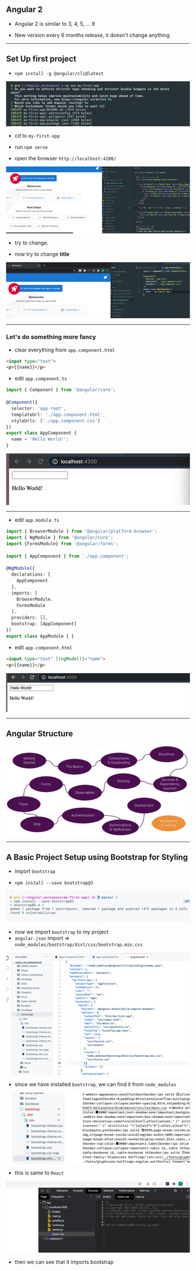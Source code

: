 ## Angular 2

- Angular 2 is similar to 3, 4, 5, ... 9

- New version every 6 months release, it doesn't change anything

---

## Set Up first project

- `npm install -g @angular/cli@latest`


![](img/2020-12-27-15-57-22.png)

- cd to `my-first-app`

- run `npm serve`

- open the browser `http://localhost:4200/`

![](img/2020-12-27-16-15-11.png)

- try to change.

- now try to change **title**

![](img/2020-12-27-16-16-42.png)

---

### Let's do something more fancy

- clear everything from `app.component.html`

```html
<input type="text">
<p>{{name}}</p>
```

- edit `app.component.ts`

```ts
import { Component } from '@angular/core';

@Component({
  selector: 'app-root',
  templateUrl: './app.component.html',
  styleUrls: ['./app.component.css']
})
export class AppComponent {
  name = 'Hello World!';
}
```

![](img/2020-12-27-16-33-55.png)

---

- edit `app.module.ts`

```ts
import { BrowserModule } from '@angular/platform-browser';
import { NgModule } from '@angular/core';
import {FormsModule} from '@angular/forms';

import { AppComponent } from './app.component';

@NgModule({
  declarations: [
    AppComponent
  ],
  imports: [
    BrowserModule,
    FormsModule
  ],
  providers: [],
  bootstrap: [AppComponent]
})
export class AppModule { }
```

- edit `app.component.html`

```html
<input type="text" [(ngModel)]="name">
<p>{{name}}</p>
```

![](img/2020-12-27-16-48-43.png)

---

## Angular Structure

![](img/2020-12-27-16-51-09.png)

---

## A Basic Project Setup using Bootstrap for Styling

- import `bootstrap`

- `npm install --save bootstrap@3`

![](img/2020-12-27-16-56-24.png)

- now we import `bootstrap` to my project
- `angular.json` import => `node_modules/bootstrap/dist/css/bootstrap.min.css`

![](img/2020-12-27-17-26-10.png)

- since we have installed `bootstrap`, we can find it from `node_modules`

![](img/2020-12-27-17-05-01.png)

- this is same to `React`

![](img/2020-12-27-17-43-06.png)

- then we can see that it imports bootstrap









